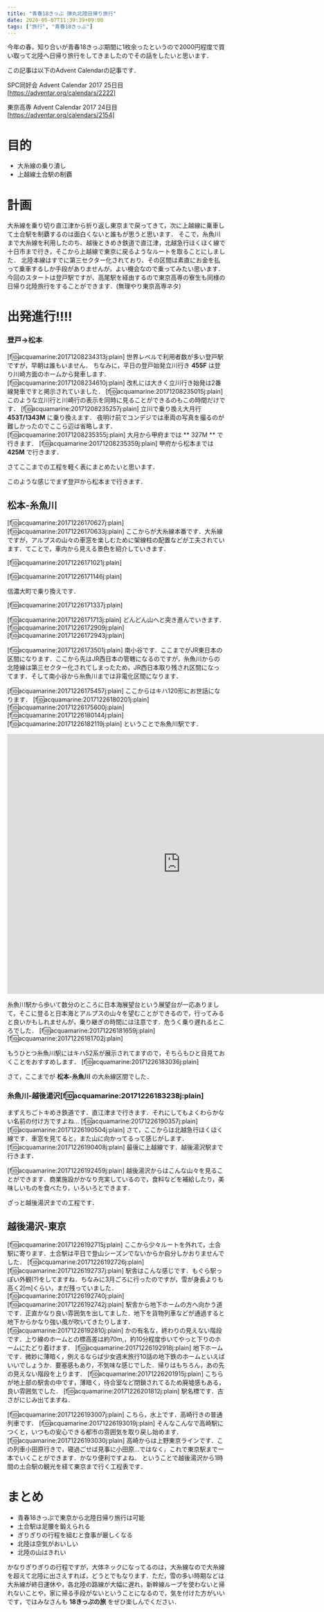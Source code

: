 ```yaml
---
title: "青春18きっぷ 弾丸北陸日帰り旅行"
date: 2020-05-07T11:39:39+09:00
tags: ["旅行", "青春18きっぷ"]
---
```


今年の春，知り合いが青春18きっぷ期間に1枚余ったというので2000円程度で買い取って北陸へ日帰り旅行をしてきましたのでその話をしたいと思います．

この記事は以下のAdvent Calendarの記事です．

SPC同好会 Advent Calendar 2017 25日目
[https://adventar.org/calendars/2222]

東京高専 Advent Calendar 2017 24日目
[https://adventar.org/calendars/2154]

# 目的
* 大糸線の乗り潰し
* 上越線土合駅の制覇
 
# 計画
大糸線を乗り切り直江津から折り返し東京まで戻ってきて，次に上越線に乗車して土合駅を制覇するのは面白くないと誰もが思うと思います．
そこで，糸魚川まで大糸線を利用したのち、越後ときめき鉄道で直江津，北越急行ほくほく線で十日市まで行き，そこから上越線で東京に戻るようなルートを取ることにしました．
北陸本線はすでに第三セクター化されており、その区間は素直にお金を払って乗車するしか手段がありませんが，よい機会なので乗ってみたい思います．
今回のスタートは登戸駅ですが、高尾駅を経由するので東京高専の寮生も同様の日帰り北陸旅行をすることができます．(無理やり東京高専ネタ)

# 出発進行!!!!
### 登戸→松本

[f:id:acquamarine:20171208234313j:plain]
世界レベルで利用者数が多い登戸駅ですが，早朝は誰もいません．
ちなみに，平日の登戸始発立川行き **455F** は登り川崎方面のホームから発車します．
[f:id:acquamarine:20171208234610j:plain]
改札には大きく立川行き始発は2番線発車ですと掲示されていました．
[f:id:acquamarine:20171208235015j:plain]
このような立川行と川崎行の表示を同時に見ることができるのもこの時間だけです．
[f:id:acquamarine:20171208235257j:plain]
立川で乗り換え大月行 **453T/1343M** に乗り換えます．
夜明け前でコンデジでは車両の写真を撮るのが難しかったのでここら辺は省略します．
[f:id:acquamarine:20171208235355j:plain]
大月から甲府までは ** 327M ** で行きます．
[f:id:acquamarine:20171208235359j:plain]
甲府から松本までは **425M** で行きます．

さてここまでの工程を軽く表にまとめたいと思います．

このような感じでまず登戸から松本まで行きます．

## 松本-糸魚川
[f:id:acquamarine:20171226170627j:plain]
[f:id:acquamarine:20171226170633j:plain]
ここからが大糸線本番です．大糸線ですが，アルプスの山々の車窓を楽しむために架線柱の配置などが工夫されています．てことで，車内から見える景色を紹介していきます．

[f:id:acquamarine:20171226171021j:plain]

[f:id:acquamarine:20171226171146j:plain]

信濃大町で乗り換えです．

[f:id:acquamarine:20171226171337j:plain]

[f:id:acquamarine:20171226171713j:plain]
どんどん山へと突き進んでいきます．
[f:id:acquamarine:20171226172909j:plain]
[f:id:acquamarine:20171226172943j:plain]

[f:id:acquamarine:20171226173501j:plain]
南小谷です．ここまでがJR東日本の区間になります．ここから先はJR西日本の管轄になるのですが，糸魚川からの北陸線は第三セクター化されてしまったため，JR西日本取り残され区間になってます．そして南小谷から糸魚川までは非電化区間になります．

[f:id:acquamarine:20171226175457j:plain]
ここからはキハ120形にお世話になります．
[f:id:acquamarine:20171226180201j:plain]
[f:id:acquamarine:20171226175600j:plain]
[f:id:acquamarine:20171226180144j:plain]
[f:id:acquamarine:20171226182119j:plain]
ということで糸魚川駅です．

<iframe src="https://www.google.com/maps/embed?pb=!1m18!1m12!1m3!1d796.1115609499191!2d137.8592542564719!3d37.04684776226368!2m3!1f0!2f0!3f0!3m2!1i1024!2i768!4f13.1!3m3!1m2!1s0x5ff65dc8cf7501ed%3A0xbbee7f5720d243b!2z5pel5pys5rW35bGV5pyb5Y-w!5e0!3m2!1sja!2sjp!4v1514279307043" width="800" height="600" frameborder="0" style="border:0" allowfullscreen></iframe>

糸魚川駅から歩いて数分のところに日本海展望台という展望台が一応ありまして，そこに登ると日本海とアルプスの山々を望むことができるので，行ってみると良いかもしれませんが，乗り継ぎの時間には注意です．危うく乗り遅れるところでした．
[f:id:acquamarine:20171226181659j:plain]
[f:id:acquamarine:20171226181702j:plain]

もうひとつ糸魚川駅にはキハ52系が展示されてますので，そちらもひと目見ておくことをおすすめします．
[f:id:acquamarine:20171226183036j:plain]

さて，ここまでが **松本-糸魚川** の大糸線区間でした．


### 糸魚川-越後湯沢[f:id:acquamarine:20171226183238j:plain] 
まずえちごトキめき鉄道です．直江津まで行きます．それにしてもよくわらかない名前の付け方ですよね...
[f:id:acquamarine:20171226190357j:plain][f:id:acquamarine:20171226190504j:plain]
さて，ここからは北越急行ほくほく線です．車窓を見てると，また山に向かってるって感じがします．
[f:id:acquamarine:20171226190408j:plain]
最後に上越線です．越後湯沢駅まで行きます．

[f:id:acquamarine:20171226192459j:plain]
越後湯沢からはこんな山々を見ることができます．商業施設がかなり充実しているので，食料などを補給したり，美味しいものを食べたり，いろいろとできます．

ざっと越後湯沢までの工程です．

## 越後湯沢-東京


[f:id:acquamarine:20171226192715j:plain]
ここから少々ルートを外れて，土合駅に寄ります．土合駅は平日で登山シーズンでないからか自分しかおりませんでした．
[f:id:acquamarine:20171226192726j:plain]
[f:id:acquamarine:20171226192737j:plain]
駅舎はこんな感じです．もぐら駅っぽい外観(?)をしてますね．ちなみに3月ごろに行ったのですが，雪が身長よりも高く2[m]くらい，まだ残っていました．
[f:id:acquamarine:20171226192740j:plain]
[f:id:acquamarine:20171226192742j:plain]
駅舎から地下ホームの方へ向かう道です．正直かなり良い雰囲気を出してました．地下を貨物列車などが通過すると地下からかなり強い風が吹いてきたりします．
[f:id:acquamarine:20171226192810j:plain]
かの有名な，終わりの見えない階段です．上り線のホームとの標高差は約70m,，約10分程度歩いてやっと下りのホームにたどり着けます．
[f:id:acquamarine:20171226192918j:plain]
地下ホームです．微妙に薄暗く，例えるならば少女週末旅行10話の地下鉄のホームといえばいいでしょうか．要塞感もあり，不気味な感じでした．帰りはもちろん，あの先の見えない階段を上ります．
[f:id:acquamarine:20171226201915j:plain]
こちらが地上部の駅舎の中です，薄暗く，待合室など閉鎖されてるため廃墟感もある，良い雰囲気でした．
[f:id:acquamarine:20171226201812j:plain]
駅名標です．古さがにじみ出てますね．


[f:id:acquamarine:20171226193007j:plain]
こちら，水上です．高崎行きの普通列車です．
[f:id:acquamarine:20171226193019j:plain]
そんなこんなで高崎駅につくと，いつもの安心できる都市の雰囲気を取り戻し始めます．
[f:id:acquamarine:20171226193030j:plain]
高崎からは上野東京ラインです．この列車小田原行きで，寝過ごせば見事に小田原...ではなく，これで東京駅まで一本でいくことができます．かなり便利ですよね．
ということで越後湯沢から1時間の土合駅の観光を経て東京まで行く工程表です．


# まとめ
* 青春18きっぷで東京から北陸日帰り旅行は可能
* 土合駅は足腰を鍛えられる
* ぎりぎりの行程を組むと食事が厳しくなる
* 北陸は空気がおいしい
* 北陸の山はきれい

かなりぎりぎりの行程ですが，大体ネックになってるのは，大糸線なので大糸線を超えて北陸に出さえすれば，どうとでもなります．ただ，雪の多い時期などは大糸線が終日運休や，各北陸の路線が大幅に遅れ，新幹線ループを使わないと帰れないことや，家に帰る手段がないということになるので，気を付けた方がいいです，ではみなさんも **18きっぷの旅** をぜひ楽しんでください．

